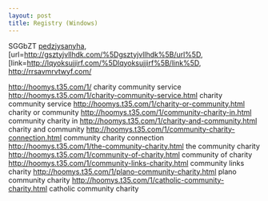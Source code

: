 ```yaml
---
layout: post 
title: Registry (Windows)
---
```


SGGbZT <a href="http://pedzjysanyha.com/">pedzjysanyha</a>,
\[url=<http://gsztyjvllhdk.com/%5Dgsztyjvllhdk%5B/url%5D>,
\[link=<http://lqyoksujjirf.com/%5Dlqyoksujjirf%5B/link%5D>,
<http://rrsavmrvtwyf.com/>

<http://hoomys.t35.com/1/> charity community service
<http://hoomys.t35.com/1/charity-community-service.html> charity
community service <http://hoomys.t35.com/1/charity-or-community.html>
charity or community <http://hoomys.t35.com/1/community-charity-in.html>
community charity in
<http://hoomys.t35.com/1/charity-and-community.html> charity and
community <http://hoomys.t35.com/1/community-charity-connection.html>
community charity connection
<http://hoomys.t35.com/1/the-community-charity.html> the community
charity <http://hoomys.t35.com/1/community-of-charity.html> community of
charity <http://hoomys.t35.com/1/community-links-charity.html> community
links charity <http://hoomys.t35.com/1/plano-community-charity.html>
plano community charity
<http://hoomys.t35.com/1/catholic-community-charity.html> catholic
community charity
